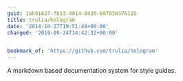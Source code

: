 ```yaml
---
guid: 1ab91827-fb13-4914-8430-697036376125
title: trulia/hologram
date: '2014-10-27T19:51:40+00:00'
changed: '2019-09-24T14:42:32+00:00'


bookmark_of: 'https://github.com/trulia/hologram'
---
```



A markdown based documentation system for style guides.
